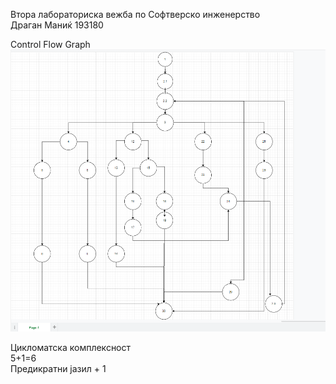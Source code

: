 Втора лабораториска вежба по Софтверско инженерство  
Драган Маниќ 193180  


Control Flow Graph  
![CFG](SI.PNG)  
  
Цикломатска комплексност  
5+1=6  
Предикратни јазил + 1  